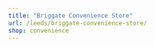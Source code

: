 ```yaml
---
title: "Briggate Convenience Store"
url: /leeds/briggate-convenience-store/
shop: convenience
---
```

